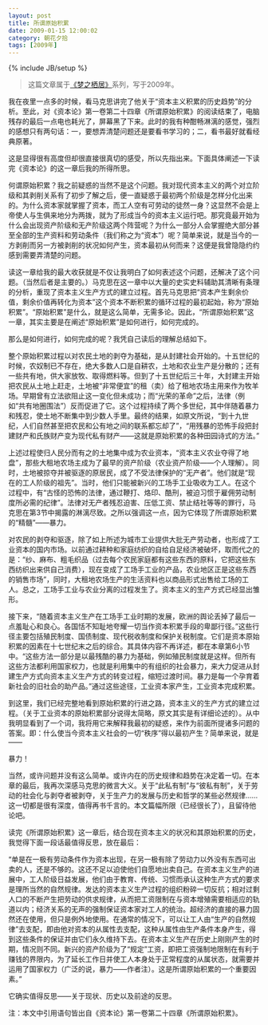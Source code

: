 ```yaml
---
layout: post
title: 所谓原始积累
date: 2009-01-15 12:00:02
category: 朝花夕拾
tags: [2009年]
---
```

{% include JB/setup %}

> 这篇文章属于[《梦之栖居》](/posts/where-the-dreams-reside/)系列，写于2009年。
	
<!--more-->

我在夜里一点多的时候，看马克思讲完了他关于“资本主义积累的历史趋势”的分析。至此，对《资本论》第一卷第二十四章《所谓原始积累》的阅读结束了，电脑残存的最后一点电也耗光了，屏幕黑了下来。此时的我有种酣畅淋漓的感觉，强烈的感想只有两句话：一，要想弄清楚问题还是要看书学习的；二，看书最好就看经典原著。

这是显得很有高度但却很直接很真切的感受，所以先指出来。下面具体阐述一下读完《资本论》的这一章后我的所得所思。

何谓原始积累？我之前疑惑的当然不是这个问题。我对现代资本主义的两个对立阶级和其剥削关系有了初步了解之后，便一直疑惑于最初两个阶级是怎样分化出来的。为什么资本家就掌握了资本，而工人空有可劳动的徒然一身？这显然不会是上帝使人与生俱来地分为两拨，就为了形成当今的资本主义运行吧。那究竟最开始为什么会出现资产阶级和无产阶级这两个阵营呢？为什么一部分人会掌握绝大部分甚至全部的生产资料和劳动条件（我们称之为“资本”）呢？简单来说，就是当今的一方剥削而另一方被剥削的状况如何产生，资本最初从何而来？这便是我曾隐隐约约感到需要弄清楚的问题。

读这一章给我的最大收获就是不仅让我明白了如何表述这个问题，还解决了这个问题。（当然后者是主要的。）马克思在这一章中以大量的史实史料辅助其清晰有条理的分析，重现了资本主义生产方式的建立过程。首先马克思把“资本产生剩余价值，剩余价值再转化为资本”这个资本不断积累的循环过程的最初起始，称为“原始积累”。“原始积累”是什么，就是这么简单，无需多论。因此，“所谓原始积累”这一章，其实主要是在阐述“原始积累”是如何进行，如何完成的。

那么是如何进行，如何完成的呢？我凭自己读后的理解总结如下。

整个原始积累过程以对农民土地的剥夺为基础，是从封建社会开始的。十五世纪的时候，农奴制已不存在，绝大多数人口是自耕农，土地和农业生产是分散的；还有一些共有地，供大家放牧、取得燃料等。但到了十五世纪后三十年，大封建主开始把农民从土地上赶走，土地被“非常便宜”的租（卖）给了租地农场主用来作为牧羊场。早期曾有立法欲阻止这一变化但未成功；而“光荣的革命”之后，法律（例如“共有地圈围法”）反而促进了它。这个过程持续了两个多世纪，其中伴随着暴力和残忍，使土地不断集中到少数人手里。最终的结果，如原文所说，“到十九世纪，人们自然甚至把农民和公有地之间的联系都忘却了”，“用残暴的恐怖手段把封建财产和氏族财产变为现代私有财产——这就是原始积累的各种田园诗式的方法。”

上述过程使归人民分而有之的土地集中成为农业资本，“资本主义农业夺得了地盘”，那些大租地农场主成为了最早的资产阶级（农业资产阶级——个人理解）。同时，土地被掠夺并被驱逐的原居民，成了不受法律保护的“无产者”。他们就是“现在的工人阶级的祖先”。当时，他们只能被新兴的工场手工业吸收为工人。在这个过程中，有“古怪的恐怖的法律，通过鞭打、烙印、酷刑，被迫习惯于雇佣劳动制度所必需的纪律”。法律对无产者残忍迫害、压低工资、禁止结社等等的罪行，马克思在第3节中揭露的淋漓尽致。之所以强调这一点，因为它体现了所谓原始积累的“精髓”——暴力。

对农民的剥夺和驱逐，除了如上所述为城市工业提供大批无产劳动者，也形成了工业资本的国内市场。以前通过耕种和家庭纺织的自给自足经济被破坏，取而代之的是：“纱、麻布、粗毛织品（过去每个农民家庭都有这些东西的原料，它把这些东西纺织出来供自己消费），现在变成了工场手工业的产品，农业地区正是这些东西的销售市场”，同时，大租地农场生产的生活资料也以商品形式出售给工场的工人。总之，工场手工业与农业分离的过程发生了。资本主义的生产方式已经显出雏形。

接下来，“随着资本主义生产在工场手工业时期的发展，欧洲的舆论丢掉了最后一点羞耻心和良心。各国恬不知耻地夸耀一切当作资本积累手段的卑鄙行径。”这些行径主要包括殖民制度、国债制度、现代税收制度和保护关税制度。它们是资本原始积累的因素在十七世纪末之后的综合。其具体内容不再详述，都在本章第6小节中。“这些方法一部分是以最残酷的暴力为基础，例如殖民制度就是这样。但所有这些方法都利用国家权力，也就是利用集中的有组织的社会暴力，来大力促进从封建生产方式向资本主义生产方式的转变过程，缩短过渡时间。暴力是每一个孕育着新社会的旧社会的助产品。”通过这些途径，工业资本家产生，工业资本完成积累。

到这里，我们已经完整地看到原始积累的行进之路，资本主义的生产方式的建立过程。（关于工业资本的原始积累部分说得太简略，原文其实是有详细论述的）。从中我明显看到了一个词，我将用它来解释我最初的疑惑，来作为前面所提诸多问题的答案。即：什么使当今资本主义社会的一切“秩序”得以最初产生？简单来说，就是——

暴力！

当然，或许问题并没有这么简单。或许内在的历史规律和趋势在决定着一切。在本章的最后，我再次深感马克思的微言大义。关于“此私有制”与“彼私有制”，关于劳动的社会化与剥夺者被剥夺，关于生产力的发展与历史和哲学的某些必然规律……这一切都是很有深度，值得再书千言的。本文篇幅所限（已经很长了），且留待他论吧。

读完《所谓原始积累》这一章后，结合现在资本主义的状况和其原始积累的历史，我觉得下面一段话最值得反思，放在最后：

“单是在一极有劳动条件作为资本出现，在另一极有除了劳动力以外没有东西可出卖的人，还是不够的。这还不足以迫使他们自愿地出卖自己。在资本主义生产的进展中，工人阶级日益发展，他们由于教育、传统、习惯而承认这种生产方式的要求是理所当然的自然规律。发达的资本主义生产过程的组织粉碎一切反抗；相对过剩人口的不断产生把劳动的供求规律，从而把工资限制在与资本增殖需要相适应的轨道以内；经济关系的无声的强制保证资本家对工人的统治。超经济的直接的暴力固然还在使用，但只是例外地使用。在通常的情况下，可以让工人由“生产的自然规律”去支配，即由他对资本的从属性去支配，这种从属性由生产条件本身产生，得到这些条件的保证并由它们永久维持下去。在资本主义生产在历史上刚刚产生的时期，情况则不同。新兴的资产阶级为了“规定”工资，即把工资强制地限制在有利于赚钱的界限内，为了延长工作日并使工人本身处于正常程度的从属状态，就需要并运用了国家权力（广泛的说，暴力——作者注）。这是所谓原始积累的一个重要因素。”

它确实值得反思——关于现状、历史以及前途的反思。

注：本文中引用语句皆出自《资本论》第一卷第二十四章《所谓原始积累》。